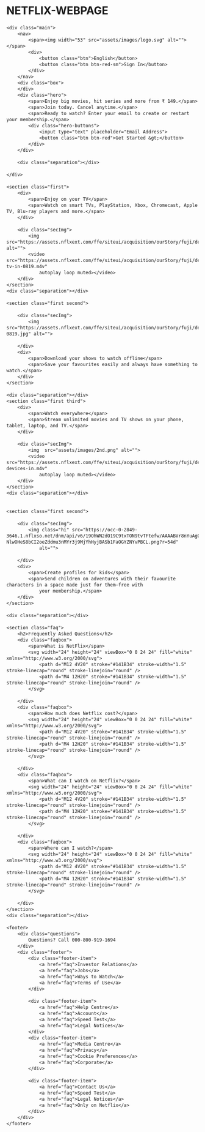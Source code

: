 # NETFLIX-WEBPAGE
<!DOCTYPE html>
<html lang="en">

<head>
    <meta charset="UTF-8">
    <meta name="viewport" content="width=device-width, initial-scale=1.0">
    <title>Netflix India – Watch TV Shows Online, Watch Movies Online</title>
    <!-- <link rel="stylesheet" href="style.css"> -->
    <style>
        @import url('https://fonts.googleapis.com/css2?family=Martel+Sans:wght@600&family=Poppins:wght@300;400;700&display=swap');

* {
    padding: 0;
    margin: 0;
    font-family: 'Poppins', sans-serif;
}

body {
    background-color: black;
}

.main {
    background-image: url("assets/images/bg.jpg");
    background-position: center center;
    background-size: max(1200px, 100vw);
    background-repeat: no-repeat;
    height: 644px;
    position: relative;
}

.main .box {
    height: 644px;
    width: 100%;
    opacity: 0.69;
    position: absolute;
    top: 0;
    background-color: black;
}

nav {
    max-width: 60vw;
    justify-content: space-between;
    margin: auto;
    display: flex;
    align-items: center;
    height: 100px;
}

nav img {
    color: red;
    width: 130px;
    position: relative;
    z-index: 10;
}

nav button {
    position: relative;
    z-index: 10;
}

.hero {
    font-family: 'Martel Sans', sans-serif;
    height: calc(100% - 100px);
    display: flex;
    align-items: center;
    justify-content: center;
    flex-direction: column;
    color: white;
    position: relative;
    gap: 23px;
    padding: 0 30px;
}

.hero> :nth-child(1) {
    font-family: 'Poppins', sans-serif;
    font-weight: bolder;
    font-size: 48px;
    text-align: center;
}

.hero> :nth-child(2) {
    font-weight: 400;
    font-size: 24px;
    text-align: center;
}

.hero> :nth-child(3) {
    font-weight: 400;
    font-size: 20px;
    text-align: center;
}

.separation {
    height: 7px;
    background-color: rgb(46, 44, 44);
    position: relative;
    z-index: 20;
}

.btn {
    padding: 3px 8px;
    font-weight: 400;
    color: white;
    background-color: rgba(248, 243, 243, 0.021);
    border-radius: 4px;
    border: 1px solid white;
    cursor: pointer;

}

.btn-red {
    background-color: red;
    color: white;
    padding: 3px 24px;
    font-size: 20px;
    border-radius: 4px;
    font-weight: 400;
}

.btn-red-sm {
    background-color: red;
    color: white;
}

.hero-buttons {
    display: flex;
    align-items: center;
    justify-content: center;
    gap: 16px;
}

.main input {
    padding: 7px 101px 8px 14px;
    color: white;
    font-size: 12px;
    border-radius: 4px;
    background-color: rgba(23, 23, 23, 0.7);
    border: 1px solid rgba(246, 238, 238, 0.5);
}

.first {
    display: flex;
    justify-content: center;
    max-width: 70vw;
    margin: auto;
    color: white;
    justify-content: center;
    align-items: center;
}



.secImg {
    position: relative;
}

.secImg img {
    width: 555px;
    position: relative;
    z-index: 10;
}

.secImg video {
    position: absolute;
    top: 51px;
    right: 0;
    width: 555px;
}

section.first>div {
    display: flex;
    flex-direction: column;
    padding: 34px 0;
}

section.first>div :nth-child(1) {
    font-size: 48px;
    font-weight: bolder;
}


section.first>div :nth-child(2) {
    font-size: 24px;

}


.faq h2 {
    text-align: center;
    font-size: 48px;
}

.faq {
    background: black;
    color: white;
    padding: 34px;
}

.faqbox:hover {
    background-color: #414141;
    color: white;
}

.faqbox svg {
    filter: invert(1);
}

.faqbox {
    transition: all 1s ease-out;
    font-size: 24px;
    display: flex;
    justify-content: space-between;
    background-color: #2d2d2d;
    padding: 24px;
    max-width: 60vw;
    margin: 34px auto;
    cursor: pointer;
}

footer {
    color: white;
    max-width: 60vw;
    margin: auto;
    padding: 60px;
}

footer .questions {
    padding: 34px 0;
}


.footer {
    display: grid;
    grid-template-columns: 1fr 1fr 1fr 1fr;
    color: white;
}



@media screen and (max-width: 1300px) {

    nav{
        max-width: 90vw;
    }

    .first {
        flex-wrap: wrap;
    }

    .secImg img {
        width: 305px;
    }

    .secImg video {
        width: 305px;
    }

    .hero> :nth-child(1) {
        font-size: 32px;
    }

    .hero> :nth-child(2) {
        font-size: 18px;
    }

    .hero> :nth-child(3) {
        font-size: 18px;
    }

    .hero-buttons {
        display: flex;
        flex-direction: column;
        align-items: center;
        justify-content: center;
        gap: 16px;
    }

    .faq h2 {
        text-align: center;
        font-size: 32px;
    }

    footer {
        max-width: 90vw;
        padding: 75px 0;
    }

    .footer-item{
        align-items: center;
    }


}



@media screen and (max-width: 1300px) {

    .footer {
        display: grid;
        grid-template-columns: 1fr 1fr;
        gap: 25px;
    }
}


.footer a {
    font-size: 14px;
    color: white;
}

.footer-item {
    display: flex;
    flex-direction: column;
    gap: 23px;
}
    </style>
</head>

<body>

    <div class="main">
        <nav>
            <span><img width="53" src="assets/images/logo.svg" alt=""></span>
            <div>
                <button class="btn">English</button>
                <button class="btn btn-red-sm">Sign In</button>
            </div>
        </nav>
        <div class="box">
        </div>
        <div class="hero">
            <span>Enjoy big movies, hit series and more from ₹ 149.</span>
            <span>Join today. Cancel anytime.</span>
            <span>Ready to watch? Enter your email to create or restart your membership.</span>
            <div class="hero-buttons">
                <input type="text" placeholder="Email Address">
                <button class="btn btn-red">Get Started &gt;</button>
            </div>
        </div>

        <div class="separation"></div>

    </div>

    <section class="first">
        <div>
            <span>Enjoy on your TV</span>
            <span>Watch on smart TVs, PlayStation, Xbox, Chromecast, Apple TV, Blu-ray players and more.</span>
        </div>

        <div class="secImg">
            <img src="https://assets.nflxext.com/ffe/siteui/acquisition/ourStory/fuji/desktop/tv.png" alt="">
            <video src="https://assets.nflxext.com/ffe/siteui/acquisition/ourStory/fuji/desktop/video-tv-in-0819.m4v"
                autoplay loop muted></video>
        </div>
    </section>
    <div class="separation"></div>

    <section class="first second">

        <div class="secImg">
            <img src="https://assets.nflxext.com/ffe/siteui/acquisition/ourStory/fuji/desktop/mobile-0819.jpg" alt="">

        </div>
        <div>
            <span>Download your shows to watch offline</span>
            <span>Save your favourites easily and always have something to watch.</span>
        </div>
    </section>

    <div class="separation"></div>
    <section class="first third">
        <div>
            <span>Watch everywhere</span>
            <span>Stream unlimited movies and TV shows on your phone, tablet, laptop, and TV.</span>
        </div>

        <div class="secImg">
            <img  src="assets/images/2nd.png" alt="">
            <video src="https://assets.nflxext.com/ffe/siteui/acquisition/ourStory/fuji/desktop/video-devices-in.m4v"
                autoplay loop muted></video>
        </div>
    </section>
    <div class="separation"></div>


    <section class="first second">

        <div class="secImg">
            <img class="hi" src="https://occ-0-2849-3646.1.nflxso.net/dnm/api/v6/19OhWN2dO19C9txTON9tvTFtefw/AAAABVr8nYuAg0xDpXDv0VI9HUoH7r2aGp4TKRCsKNQrMwxzTtr-NlwOHeS8bCI2oeZddmu3nMYr3j9MjYhHyjBASb1FaOGYZNYvPBCL.png?r=54d"
                alt="">

        </div>
        <div>
            <span>Create profiles for kids</span>
            <span>Send children on adventures with their favourite characters in a space made just for them—free with
                your membership.</span>
        </div>
    </section>

    <div class="separation"></div>

    <section class="faq">
        <h2>Frequently Asked Questions</h2>
        <div class="faqbox">
            <span>What is NetFlix</span>
            <svg width="24" height="24" viewBox="0 0 24 24" fill="white" xmlns="http://www.w3.org/2000/svg">
                <path d="M12 4V20" stroke="#141B34" stroke-width="1.5" stroke-linecap="round" stroke-linejoin="round" />
                <path d="M4 12H20" stroke="#141B34" stroke-width="1.5" stroke-linecap="round" stroke-linejoin="round" />
            </svg>

        </div>
        <div class="faqbox">
            <span>How much does Netflix cost?</span>
            <svg width="24" height="24" viewBox="0 0 24 24" fill="white" xmlns="http://www.w3.org/2000/svg">
                <path d="M12 4V20" stroke="#141B34" stroke-width="1.5" stroke-linecap="round" stroke-linejoin="round" />
                <path d="M4 12H20" stroke="#141B34" stroke-width="1.5" stroke-linecap="round" stroke-linejoin="round" />
            </svg>

        </div>
        <div class="faqbox">
            <span>What can I watch on Netflix?</span>
            <svg width="24" height="24" viewBox="0 0 24 24" fill="white" xmlns="http://www.w3.org/2000/svg">
                <path d="M12 4V20" stroke="#141B34" stroke-width="1.5" stroke-linecap="round" stroke-linejoin="round" />
                <path d="M4 12H20" stroke="#141B34" stroke-width="1.5" stroke-linecap="round" stroke-linejoin="round" />
            </svg>

        </div>
        <div class="faqbox">
            <span>Where can I watch?</span>
            <svg width="24" height="24" viewBox="0 0 24 24" fill="white" xmlns="http://www.w3.org/2000/svg">
                <path d="M12 4V20" stroke="#141B34" stroke-width="1.5" stroke-linecap="round" stroke-linejoin="round" />
                <path d="M4 12H20" stroke="#141B34" stroke-width="1.5" stroke-linecap="round" stroke-linejoin="round" />
            </svg>

        </div>
    </section>
    <div class="separation"></div>

    <footer>
        <div class="questions">
            Questions? Call 000-800-919-1694
        </div>
        <div class="footer">
            <div class="footer-item"> 
                <a href="faq">Investor Relations</a>
                <a href="faq">Jobs</a>
                <a href="faq">Ways to Watch</a>
                <a href="faq">Terms of Use</a>
            </div>

            <div class="footer-item"> 
                <a href="faq">Help Centre</a>
                <a href="faq">Account</a>
                <a href="faq">Speed Test</a>
                <a href="faq">Legal Notices</a>
            </div>
            <div class="footer-item">
                <a href="faq">Media Centre</a>
                <a href="faq">Privacy</a>
                <a href="faq">Cookie Preferences</a> 
                <a href="faq">Corporate</a>
            </div>

            <div class="footer-item">
                <a href="faq">Contact Us</a>
                <a href="faq">Speed Test</a> 
                <a href="faq">Legal Notices</a> 
                <a href="faq">Only on Netflix</a>
            </div>
        </div>
    </footer>
</body>

</html>
